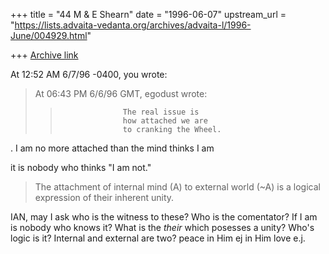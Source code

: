 +++
title = "44 M & E Shearn"
date = "1996-06-07"
upstream_url = "https://lists.advaita-vedanta.org/archives/advaita-l/1996-June/004929.html"

+++
[Archive link](https://lists.advaita-vedanta.org/archives/advaita-l/1996-June/004929.html)

At 12:52 AM 6/7/96 -0400, you wrote:
>At 06:43 PM 6/6/96 GMT, egodust wrote:
>
>  >                   The real issue is
>  >                   how attached we are
>  >                   to cranking the Wheel.
>
>
. I am no more attached than the mind thinks I am
>
 it is nobody who thinks "I am not."
>
>
>The attachment of internal mind (A) to external world (~A) is a logical
expression of their inherent unity.


IAN,
may I ask who is the witness to these? Who is the comentator? If I am is
nobody who knows it? What is the *their* which posesses a unity? Who's logic
is it?
Internal and external are two?
peace
in Him
ej
in Him
love
e.j.

